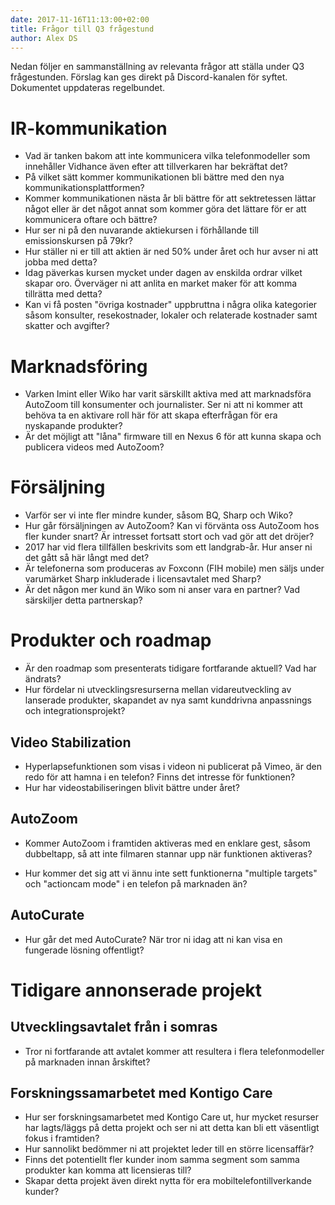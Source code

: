 ```yaml
---
date: 2017-11-16T11:13:00+02:00
title: Frågor till Q3 frågestund
author: Alex DS
---
```

Nedan följer en sammanställning av relevanta frågor att ställa under Q3 frågestunden. Förslag kan ges direkt på Discord-kanalen för syftet. Dokumentet uppdateras regelbundet.

# IR-kommunikation
* Vad är tanken bakom att inte kommunicera vilka telefonmodeller som innehåller Vidhance även efter att tillverkaren har bekräftat det?
* På vilket sätt kommer kommunikationen bli bättre med den nya kommunikationsplattformen?
* Kommer kommunikationen nästa år bli bättre för att sektretessen lättar något eller är det något annat som kommer göra det lättare för er att kommunicera oftare och bättre?
* Hur ser ni på den nuvarande aktiekursen i förhållande till emissionskursen på 79kr?
* Hur ställer ni er till att aktien är ned 50% under året och hur avser ni att jobba med detta?
* Idag päverkas kursen mycket under dagen av enskilda ordrar vilket skapar oro. Överväger ni att anlita en market maker för att komma tillrätta med detta?
* Kan vi få posten "övriga kostnader" uppbruttna i några olika kategorier såsom konsulter, resekostnader, lokaler och relaterade kostnader samt skatter och avgifter?

# Marknadsföring
* Varken Imint eller Wiko har varit särskillt aktiva med att marknadsföra AutoZoom till konsumenter och journalister. Ser ni att ni kommer att behöva ta en aktivare roll här för att skapa efterfrågan för era nyskapande produkter?
* Är det möjligt att "låna" firmware till en Nexus 6 för att kunna skapa och publicera videos med AutoZoom?

# Försäljning

* Varför ser vi inte fler mindre kunder, såsom BQ, Sharp och Wiko?
* Hur går försäljningen av AutoZoom? Kan vi förvänta oss AutoZoom hos fler kunder snart? Är intresset fortsatt stort och vad gör att det dröjer?
* 2017 har vid flera tillfällen beskrivits som ett landgrab-år. Hur anser ni det gått så här långt med det?
* Är telefonerna som produceras av Foxconn (FIH mobile) men säljs under varumärket Sharp inkluderade i licensavtalet med Sharp?
* Är det någon mer kund än Wiko som ni anser vara en partner? Vad särskiljer detta partnerskap?

# Produkter och roadmap

* Är den roadmap som presenterats tidigare fortfarande aktuell? Vad har ändrats?
* Hur fördelar ni utvecklingsresurserna mellan vidareutveckling av lanserade produkter, skapandet av nya samt kunddrivna anpassnings och integrationsprojekt?

## Video Stabilization

* Hyperlapsefunktionen som visas i videon ni publicerat på Vimeo, är den redo för att hamna i en telefon? Finns det intresse för funktionen?
* Hur har videostabiliseringen blivit bättre under året?

## AutoZoom
* Kommer AutoZoom i framtiden aktiveras med en enklare gest, såsom dubbeltapp, så att inte filmaren stannar upp när funktionen aktiveras?

* Hur kommer det sig att vi ännu inte sett funktionerna "multiple targets" och "actioncam mode" i en telefon på marknaden än?

## AutoCurate
* Hur går det med AutoCurate? När tror ni idag att ni kan visa en fungerade lösning offentligt?

# Tidigare annonserade projekt

## Utvecklingsavtalet från i somras
* Tror ni fortfarande att avtalet kommer att resultera i flera telefonmodeller på marknaden innan årskiftet?

## Forskningssamarbetet med Kontigo Care
* Hur ser forskningsamarbetet med Kontigo Care ut, hur mycket resurser har lagts/läggs på detta projekt och ser ni att detta kan bli ett väsentligt fokus i framtiden?
* Hur sannolikt bedömmer ni att projektet leder till en större licensaffär?
* Finns det potentiellt fler kunder inom samma segment som samma produkter kan komma att licensieras till?
* Skapar detta projekt även direkt nytta för era mobiltelefontillverkande kunder?
